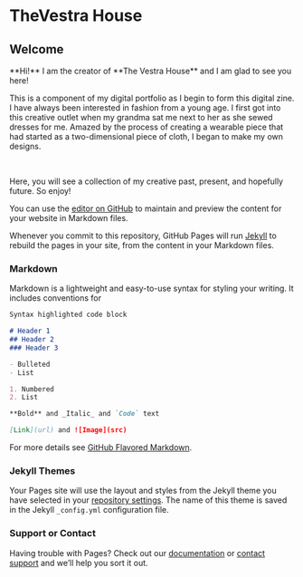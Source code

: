 
<!DOCTYPE>
<html>
  <body>
    <h1>TheVestra House</h1>
<h2>Welcome</h2>
<div>
  <p>**Hi!** I am the creator of **The Vestra House** and I am glad to see you here!<br></p>
  <p>This is a component of my digital portfolio as I begin to form this digital zine. I have always been interested in fashion from a young age. I first got into this creative outlet when my grandma sat me next to her as she sewed dresses for me. Amazed by the process of creating a wearable piece that had started as a two-dimensional piece of cloth, I began to make my own designs.</p>
  <br><p>Here, you will see a collection of my creative past, present, and hopefully future. So enjoy!</p>
  

You can use the [editor on GitHub](https://github.com/cecilyy/cecilyy.github.io/edit/main/README.md) to maintain and preview the content for your website in Markdown files.

Whenever you commit to this repository, GitHub Pages will run [Jekyll](https://jekyllrb.com/) to rebuild the pages in your site, from the content in your Markdown files.

### Markdown

Markdown is a lightweight and easy-to-use syntax for styling your writing. It includes conventions for

```markdown
Syntax highlighted code block

# Header 1
## Header 2
### Header 3

- Bulleted
- List

1. Numbered
2. List

**Bold** and _Italic_ and `Code` text

[Link](url) and ![Image](src)
```

For more details see [GitHub Flavored Markdown](https://guides.github.com/features/mastering-markdown/).

### Jekyll Themes

Your Pages site will use the layout and styles from the Jekyll theme you have selected in your [repository settings](https://github.com/cecilyy/cecilyy.github.io/settings). The name of this theme is saved in the Jekyll `_config.yml` configuration file.

### Support or Contact

Having trouble with Pages? Check out our [documentation](https://docs.github.com/categories/github-pages-basics/) or [contact support](https://support.github.com/contact) and we’ll help you sort it out.
